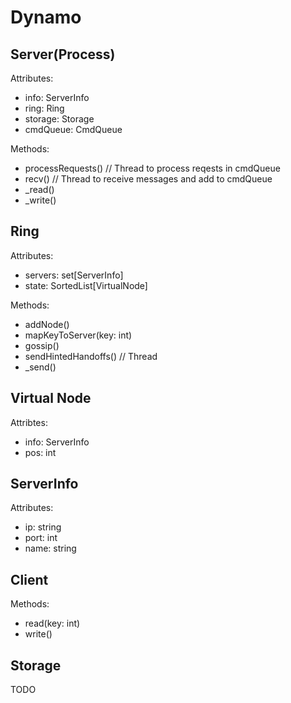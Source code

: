 # Dynamo

## Server(Process)
Attributes:
* info: ServerInfo
* ring: Ring
* storage: Storage
* cmdQueue: CmdQueue

Methods:
* processRequests()  // Thread to process reqests in cmdQueue
* recv()  // Thread to receive messages and add to cmdQueue
* _read()
* _write()

## Ring
Attributes:
* servers: set[ServerInfo]
* state: SortedList[VirtualNode]

Methods:
* addNode()
* mapKeyToServer(key: int)
* gossip()
* sendHintedHandoffs()  // Thread
* _send()

## Virtual Node
Attribtes:
* info: ServerInfo
* pos: int

## ServerInfo
Attributes:
* ip: string
* port: int
* name: string

## Client
Methods:
* read(key: int)
* write()

## Storage
TODO

